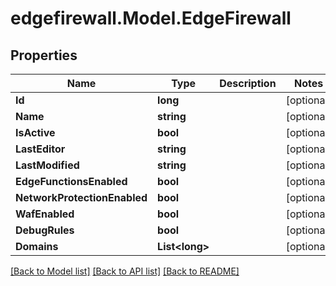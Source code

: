 # edgefirewall.Model.EdgeFirewall

## Properties

Name | Type | Description | Notes
------------ | ------------- | ------------- | -------------
**Id** | **long** |  | [optional] 
**Name** | **string** |  | [optional] 
**IsActive** | **bool** |  | [optional] 
**LastEditor** | **string** |  | [optional] 
**LastModified** | **string** |  | [optional] 
**EdgeFunctionsEnabled** | **bool** |  | [optional] 
**NetworkProtectionEnabled** | **bool** |  | [optional] 
**WafEnabled** | **bool** |  | [optional] 
**DebugRules** | **bool** |  | [optional] 
**Domains** | **List&lt;long&gt;** |  | [optional] 

[[Back to Model list]](../README.md#documentation-for-models) [[Back to API list]](../README.md#documentation-for-api-endpoints) [[Back to README]](../README.md)

